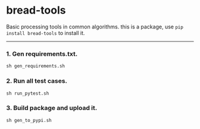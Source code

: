 # bread-tools
Basic processing tools in common algorithms.
this is a package, use  ```pip install bread-tools```  to install it.

---
### 1. Gen requirements.txt.
 ``` sh gen_requirements.sh ```

### 2. Run all test cases.
 ``` sh run_pytest.sh ```

### 3. Build package and upload it.
 ``` sh gen_to_pypi.sh ```

